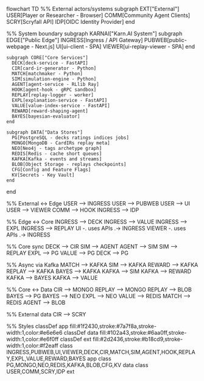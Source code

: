 flowchart TD
  %% External actors/systems
  subgraph EXT["External"]
    USER[Player or Researcher - Browser]
    COMM[Community Agent Clients]
    SCRY[Scryfall API]
    IDP[OIDC Identity Provider]
  end

  %% System boundary
  subgraph KARNAI["Karn.AI System"]
    subgraph EDGE["Public Edge"]
      INGRESS[Ingress / API Gateway]
      PUBWEB[public-webpage - Next.js]
      UI[ui-client - SPA]
      VIEWER[ui-replay-viewer - SPA]
    end

    subgraph CORE["Core Services"]
      DECK[deck-service - FastAPI]
      CIR[card-ir-generator - Python]
      MATCH[matchmaker - Python]
      SIM[simulation-engine - Python]
      AGENT[agent-service - RLlib Ray]
      HOOK[agent-hook - gRPC sandbox]
      REPLAY[replay-logger - worker]
      EXPL[explanation-service - FastAPI]
      VALUE[value-index-service - FastAPI]
      REWARD[reward-shaping-agent]
      BAYES[bayesian-evaluator]
    end

    subgraph DATA["Data Stores"]
      PG[PostgreSQL - decks ratings indices jobs]
      MONGO[MongoDB - CardIRs replay meta]
      NEO[Neo4j - tags archetype graph]
      REDIS[Redis - cache short queues]
      KAFKA[Kafka - events and streams]
      BLOB[Object Storage - replays checkpoints]
      CFG[Config and Feature Flags]
      KV[Secrets - Key Vault]
    end
  end

  %% External ↔ Edge
  USER --> INGRESS
  USER --> PUBWEB
  USER --> UI
  USER --> VIEWER
  COMM --> HOOK
  INGRESS --> IDP

  %% Edge ↔ Core
  INGRESS --> DECK
  INGRESS --> VALUE
  INGRESS --> EXPL
  INGRESS --> REPLAY
  UI -. uses APIs .-> INGRESS
  VIEWER -. uses APIs .-> INGRESS

  %% Core sync
  DECK --> CIR
  SIM --> AGENT
  AGENT --> SIM
  SIM --> REPLAY
  EXPL --> PG
  VALUE --> PG
  DECK --> PG

  %% Async via Kafka
  MATCH --> KAFKA
  SIM --> KAFKA
  REWARD --> KAFKA
  REPLAY --> KAFKA
  BAYES --> KAFKA
  KAFKA --> SIM
  KAFKA --> REWARD
  KAFKA --> BAYES
  KAFKA --> VALUE

  %% Core ↔ Data
  CIR --> MONGO
  REPLAY --> MONGO
  REPLAY --> BLOB
  BAYES --> PG
  BAYES --> NEO
  EXPL --> NEO
  VALUE --> REDIS
  MATCH --> REDIS
  AGENT --> BLOB

  %% External data
  CIR --> SCRY

  %% Styles
  classDef app fill:#1f2430,stroke:#7a7f8a,stroke-width:1,color:#e6e6e6
  classDef data fill:#102a43,stroke:#6aa0ff,stroke-width:1,color:#e6f0ff
  classDef ext fill:#2d2436,stroke:#b18cd9,stroke-width:1,color:#f2eaff
  class INGRESS,PUBWEB,UI,VIEWER,DECK,CIR,MATCH,SIM,AGENT,HOOK,REPLAY,EXPL,VALUE,REWARD,BAYES app
  class PG,MONGO,NEO,REDIS,KAFKA,BLOB,CFG,KV data
  class USER,COMM,SCRY,IDP ext
